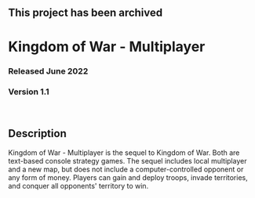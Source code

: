 ## This project has been archived

# Kingdom of War - Multiplayer
### Released June 2022
### Version 1.1

<br/>

## Description
Kingdom of War - Multiplayer is the sequel to Kingdom of War. Both are
text-based console strategy games. The sequel includes local multiplayer
and a new map, but does not include a computer-controlled opponent or
any form of money. Players can gain and deploy troops, invade territories,
and conquer all opponents' territory to win.
